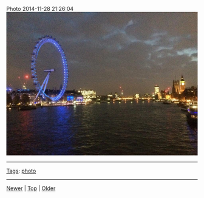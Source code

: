 <!--
title: Photo 2014-11-28 21
date: 2020-06-28T14:56:50.703Z
tags: photo
-->









Photo 2014-11-28 21:26:04
![](103831788682-0.jpg)

<!--BOTTOM-POST-NAVIGATION-->
---

[Tags](tags.md): [photo](tag-photo.md)

---

[Newer](103308570702.md) | [Top](index.md) | [Older](103886210632.md)